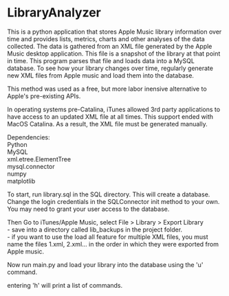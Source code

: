 # LibraryAnalyzer

This is a python application that stores Apple Music library information over time and provides lists, metrics, charts and other analyses of the data collected. The data is gathered from an XML file generated by the Apple Music desktop application. This file is a snapshot of the library at that point in time. This program parses that file and loads data into a MySQL database. To see how your library changes over time, regularly generate new XML files from Apple music and load them into the database. 

This method was used as a free, but more labor inensive alternative to Apple's pre-existing APIs.

In operating systems pre-Catalina, iTunes allowed 3rd party applications to have access to an updated XML file at all times. This support ended with MacOS Catalina. As a result, the XML file must be generated manually. 

Dependencies:<br> 
	Python<br>
	MySQL<br>
	xml.etree.ElementTree<br>
	mysql.connector<br>
	numpy<br>
	matplotlib

To start, run library.sql in the SQL directory. This will create a database. Change the login credentials in the SQLConnector init method to your own. You may need to grant your user access to the database. 

Then Go to iTunes/Apple Music, select File > Library > Export Library<br>
	- save into a directory called lib_backups in the project folder.<br>
	- if you want to use the load all feature for multiple XML files, you must name the files 1.xml, 2.xml... in the order in which they were exported from Apple music.

Now run main.py and load your library into the database using the 'u' command. 

entering 'h' will print a list of commands. 

